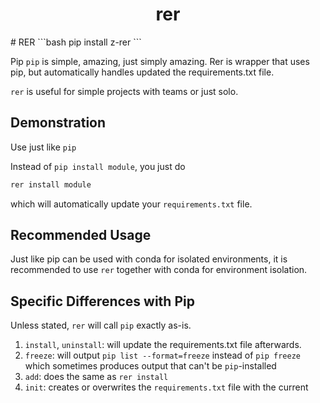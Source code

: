 <center><h1>rer</h1></center>
# RER
```bash 
pip install z-rer
```

Pip `pip` is simple, amazing, just simply amazing. Rer is wrapper that uses pip, but automatically handles updated the requirements.txt file.

`rer` is useful for simple projects with teams or just solo.

## Demonstration

Use just like `pip`

Instead of `pip install module`, you just do

```bash
rer install module
```

which will automatically update your `requirements.txt` file.

## Recommended Usage

Just like pip can be used with conda for isolated environments, it is recommended to use `rer` together with conda for environment isolation.

## Specific Differences with Pip

Unless stated, `rer` will call `pip` exactly as-is.

1. `install`, `uninstall`: will update the requirements.txt file afterwards.
2. `freeze`: will output `pip list --format=freeze` instead of `pip freeze` which sometimes produces output that can't be `pip`-installed
3. `add`: does the same as `rer install`
4. `init`: creates or overwrites the `requirements.txt` file with the current
